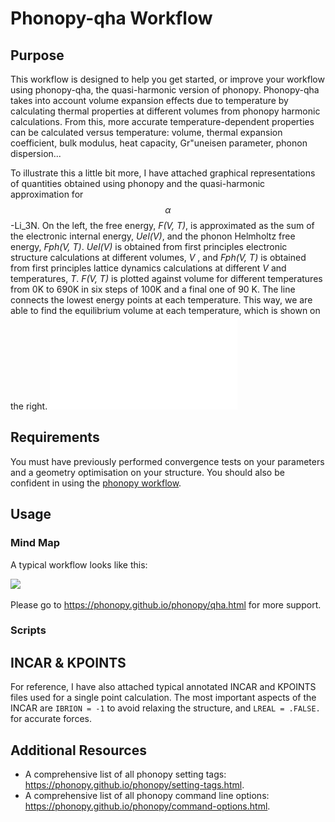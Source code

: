 # Phonopy-qha Workflow

## Purpose
This workflow is designed to help you get started, or improve your workflow using phonopy-qha, the quasi-harmonic version of phonopy. Phonopy-qha takes into account volume expansion effects due to temperature by calculating thermal properties at different volumes from phonopy harmonic calculations. From this, more accurate temperature-dependent properties can be calculated versus temperature: volume, thermal expansion coefficient, bulk modulus, heat capacity, Gr\"uneisen parameter, phonon dispersion...

To illustrate this a little bit more, I have attached graphical representations of quantities obtained using phonopy and the quasi-harmonic approximation for $$\alpha$$-Li_3N. On the left, the free energy, _F(V, T)_, is approximated as the sum of the electronic internal energy, _Uel(V)_, and the phonon Helmholtz free energy, _Fph(V, T)_. _Uel(V)_ is obtained from first principles electronic structure calculations at different volumes, _V_ , and _Fph(V, T)_ is obtained from first principles lattice dynamics calculations at different _V_ and temperatures, _T_. _F(V, T)_ is plotted against volume for different temperatures from 0K to 690K in six steps of 100K and a final one of 90 K. The line connects
the lowest energy points at each temperature. This way, we are able to find the equilibrium volume at each temperature, which is shown on the right.
![](QHA.pdf)

## Requirements
You must have previously performed convergence tests on your parameters and a geometry optimisation on your structure. You should also be confident in using the [phonopy workflow](https://github.com/gabkrenzer/PhononFlow/tree/master/phonopy). 

## Usage 
### Mind Map
A typical workflow looks like this:

![](diagramme_phonopy.png)

Please go to https://phonopy.github.io/phonopy/qha.html for more support.

### Scripts


## INCAR & KPOINTS
For reference, I have also attached typical annotated INCAR and KPOINTS files used for a single point calculation. The most important aspects of the INCAR are `IBRION = -1` to avoid relaxing the structure, and `LREAL = .FALSE.` for accurate forces.

## Additional Resources
- A comprehensive list of all phonopy setting tags: https://phonopy.github.io/phonopy/setting-tags.html.
- A comprehensive list of all phonopy command line options: https://phonopy.github.io/phonopy/command-options.html.
